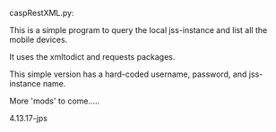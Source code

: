 caspRestXML.py:

This is a simple program to query the local jss-instance and list all the mobile devices.

It uses the xmltodict and requests packages.

This simple version has a hard-coded username, password, and jss-instance name.

More 'mods' to come.....


4.13.17-jps

